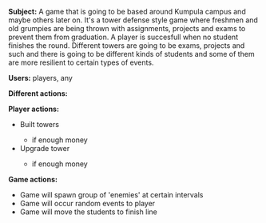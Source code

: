 **Subject:** A game that is going to be based around Kumpula campus and maybe others later on. It's a tower defense style game where freshmen and old grumpies are being thrown with assignments, projects and exams to prevent them from graduation. A player is succesfull when no student finishes the round. Different towers are going to be exams, projects and such and there is going to be different kinds of students and some of them are more resilient to certain types of events.

**Users:** players, any

**Different actions:**

**Player actions:** 
<ul>
<li>Built towers</li>
 <ul><li>if enough money</li></ul>
<li>Upgrade tower</li>
<ul><li> if enough money</li></ul>
</ul>

**Game actions:**
* Game will spawn group of 'enemies' at certain intervals
* Game will occur random events to player
* Game will move the students to finish line
